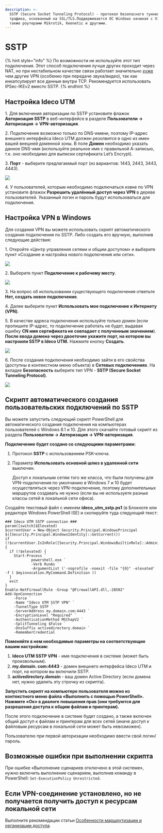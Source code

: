 ```yaml
---
description: >-
  SSTP (Secure Socket Tunneling Protocol) - протокол безопасного туннелирования
  трафика, основанный на SSL/TLS.Поддерживается ОС Windows начиная с Vista, а
  также роутерами Mikrotik, Keenetic и другими.
---
```


# SSTP

{% hint style="info" %}
По возможности не используйте этот тип подключения. Этот способ подключения лучше других проходит через NAT, но при нестабильном качестве связи работает значительно [хуже](https://en.wikipedia.org/wiki/Secure_Socket_Tunneling_Protocol) чем другие VPN (особенно при передаче звука/видео), так как инкапсулирует все данные внутри TCP. Рекомендуется использовать IPSec-IKEv2 вместо SSTP.
{% endhint %}

## Настройка Ideco UTM

1\. Для включения авторизации по SSTP установите флажок **Авторизация SSTP** в веб-интерфейсе в разделе **Пользователи -> Авторизация -> VPN-авторизация**.

2\. Подключение возможно только по DNS-имени, поэтому IP-адрес внешнего интерфейса Ideco UTM должен резолвится в одно из имен вашей внешней доменной зоны. В поле **Домен** необходимо указать данное DNS-имя (используйте реальное имя с правильной А-записью, т.к. оно необходимо для выписки сертификата Let’s Encrypt).

3\. **Порт** - выберите предлагаемый порт (из вариантов: 1443, 2443, 3443, 4443).

![](../../../../.gitbook/assets/sstp_on.png)

4\. У пользователей, которым необходимо подключаться извне по VPN установите флажок **Разрешить удалённый доступ через VPN** в дереве пользователей. Указанный логин и пароль будут использоваться для подключения.

## Настройка VPN в Windows

Для создания VPN вы можете использовать скрипт автоматического создания подключения по SSTP. Либо создать его вручную, выполнив следующие действия:

1\. Откройте «Центр управления сетями и общим доступом» и выберите пункт «Создание и настройка нового подключения или сети».  

![](../../../../.gitbook/assets/11239499.png)

2\. Выберите пункт **Подключение к рабочему месту**.  

![](<../../../../.gitbook/assets/подключение\_к\_рабочему\_месту (1) (1).jpeg>)

3\. На вопрос об использовании существующего подключения ответьте **Нет, создать новое подключение**.

4\. Далее выберите пункт **Использовать мое подключение к Интернету (VPN)**.

5\. В качестве адреса подключения используйте только домен (если пропишите IP-адрес, то подключение работать не будет, выдавая ошибку **CN имя сертификата не совпадает с полученным значением**). **После ввода домена через двоеточие укажите порт, на котором вы настроили SSTP в Ideco UTM.** Нажмите кнопку **Создать**.

![](../../../../.gitbook/assets/16842763.jpg)

6\. После создания подключения необходимо зайти в его свойства (доступны в контекстном меню объекта) в **Сетевых подключениях**. На вкладке **Безопасность** выберите тип VPN - **SSTP (Secure Socket Tunneling Protocol)**. 

![](../../../../.gitbook/assets/24936449.jpg)

## Скрипт автоматического создания пользовательских подключений по SSTP

Вы можете запустить следующий скрипт PowerShell для автоматического создания подключения на компьютерах пользователей с Windows 8.1 и 10. Для этого скачайте готовый скрипт из раздела **Пользователи -> Авторизация -> VPN-авторизация**.

**Подключение будет создано со следующими параметрами:**

1. Протокол **SSTP** с использованием PSK-ключа.
2.  Параметр **Использовать основной шлюз в удаленной сети** выключен.

    Доступ к локальным сетям того же класса, что были получены для VPN-подключения по умолчанию в Windows 7 и 10 будет осуществляться через VPN-подключение, поэтому дополнительных маршрутов создавать не нужно (если вы не используете разные классы сетей в локальной сети офиса).

Создайте текстовый файл с именем **ideco_utm_sstp.ps1** (в Блокноте или редакторе Windows PowerShell ISE) и скопируйте туда следующий текст:

```
### Ideco UTM SSTP connection ###
param([switch]$Elevated)
$currentUser = New-Object Security.Principal.WindowsPrincipal $([Security.Principal.WindowsIdentity]::GetCurrent())
if (!$currentUser.IsInRole([Security.Principal.WindowsBuiltinRole]::Administrator))  {
  if (!$elevated) {
    Start-Process `
            powershell.exe `
            -Verb RunAs `
            -ArgumentList ('-noprofile -noexit -file "{0}" -elevated' -f ( $myinvocation.MyCommand.Definition ))
  }
  exit
}
Enable-NetFirewallRule -Group "@FirewallAPI.dll,-28502"
Add-VpnConnection `
    -Force `
    -Name "Ideco UTM SSTP VPN" `
    -TunnelType SSTP `
    -ServerAddress my.domain.com:4443 `
    -EncryptionLevel "Required" `
    -AuthenticationMethod MSChapV2 `
    -SplitTunneling $False `
    -DnsSuffix activedirectory.domain `
    -RememberCredential
```

**Поменяйте в нем необходимые параметры на соответствующие вашим настройкам:**

1. **Ideco UTM SSTP VPN** - имя подключения в системе (может быть произвольным).
2. **my.domain. com:4443** - домен внешнего интерфейса Ideco UTM и порт, на котором вы включили SSTP.
3. **activedirectory.domain** - ваш домен Active Directory (если домена нет, нужно удалить эту строчку из скрипта).

**Запустить скрипт на компьютере пользователя можно из контекстного меню файла «Выполнить с помощью PowerShell». Нажмите «Ок» в диалоге повышения прав (они требуются для разрешения доступа к общим файлам и принтерам).**

После этого подключение в системе будет создано, а также включен общий доступ к файлам и принтерам для всех сетей (иначе доступ к файловым ресурсам в локальной сети может быть невозможен).

Пользователю при первой авторизации необходимо ввести свой логин/пароль.

## Возможные ошибки при выполнении скрипта

При ошибке «Выполнение сценариев отключено в этой системе», нужно включить выполнение сценарием, выполнив команду в PowerShell: `Set-ExecutionPolicy Unrestricted`.

## Если VPN-соединение установлено, но не получается получить доступ к ресурсам локальной сети

Выполните рекомендации статьи [Особенности маршрутизации и организации доступа](features.md).
